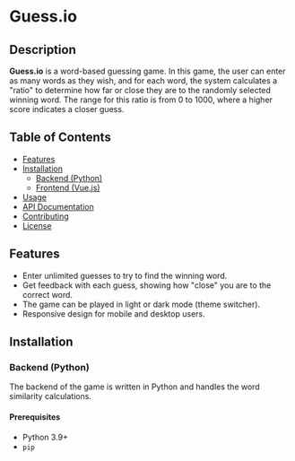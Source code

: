 # Guess.io

## Description

**Guess.io** is a word-based guessing game. In this game, the user can enter as many words as they wish, and for each word, the system calculates a "ratio" to determine how far or close they are to the randomly selected winning word. The range for this ratio is from 0 to 1000, where a higher score indicates a closer guess.

## Table of Contents

- [Features](#features)
- [Installation](#installation)
  - [Backend (Python)](#backend-python)
  - [Frontend (Vue.js)](#frontend-vuejs)
- [Usage](#usage)
- [API Documentation](#api-documentation)
- [Contributing](#contributing)
- [License](#license)

## Features

- Enter unlimited guesses to try to find the winning word.
- Get feedback with each guess, showing how "close" you are to the correct word.
- The game can be played in light or dark mode (theme switcher).
- Responsive design for mobile and desktop users.

## Installation

### Backend (Python)

The backend of the game is written in Python and handles the word similarity calculations.

#### Prerequisites

- Python 3.9+
- `pip`
